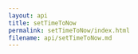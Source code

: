 ```yaml
---
layout: api
title: setTimeToNow
permalink: setTimeToNow/index.html
filename: api/setTimeToNow.md
---
```

